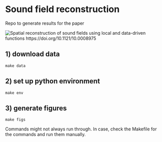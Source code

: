 # Sound field reconstruction

Repo to generate results for the paper

![Spatial reconstruction of sound fields using local and data-driven functions 
https://doi.org/10.1121/10.0008975 ](https://doi.org/10.1121/10.0008975)

## 1) download data

    make data

## 2) set up python environment

    make env

## 3) generate figures

    make figs 

Commands might not always run through. In case, check the Makefile for the commands and run them manually.
